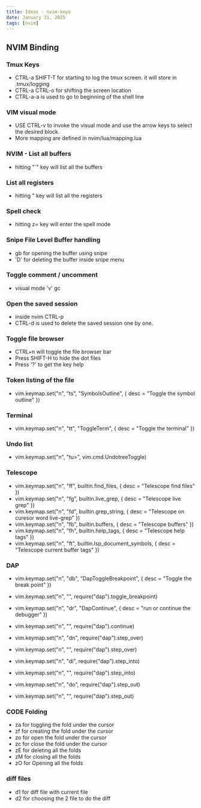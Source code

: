 ```yaml
---
title: Ideas - nvim-keys
date: January 31, 2025
tags: [nvim]
---
```


## NVIM Binding

### Tmux Keys

- CTRL-a SHIFT-T for starting to log the tmux screen. it will store in .tmux/logging
- CTRL-a CTRL-o for shifting the screen location
- CTRL-a-a is used to go to beginning of the shell line

### VIM visual mode

- USE CTRL-v to invoke the visual mode and use the arrow keys to select the desired block.
- More mapping are defined in nvim/lua/mapping.lua

### NVIM - List all buffers

- hitting "`" key will list all the buffers

### List all registers

- hitting " key will list all the registers

### Spell check

- hitting z= key will enter the spell mode

### Snipe File Level Buffer handling

- gb for opening the buffer using snipe
- 'D' for deleting the buffer inside snipe menu

### Toggle comment / uncomment

- visual mode 'v' gc

### Open the saved session

- inside nvim CTRL-p
- CTRL-d is used to delete the saved session one by one.

### Toggle file browser

- CTRL+n will toggle the file browser bar
- Press SHIFT-H to hide the dot files
- Press '?' to get the key help

### Token listing of the file

- vim.keymap.set("n", "<leader>ts", "<cmd>SymbolsOutline<CR>", { desc = "Toggle the symbol outline" })

### Terminal

- vim.keymap.set("n", "<leader>tt", "<cmd>ToggleTerm<CR>", { desc = "Toggle the terminal" })

### Undo list

- vim.keymap.set("n", "<leader>tu>", vim.cmd.UndotreeToggle)

### Telescope

- vim.keymap.set("n", "<leader>ff", builtin.find_files, { desc = "Telescope find files" })
- vim.keymap.set("n", "<leader>fg", builtin.live_grep, { desc = "Telescope live grep" })
- vim.keymap.set("n", "<leader>fd", builtin.grep_string, { desc = "Telescope on curesor word live-grep" })
- vim.keymap.set("n", "<leader>fb", builtin.buffers, { desc = "Telescope buffers" })
- vim.keymap.set("n", "<leader>fh", builtin.help_tags, { desc = "Telescope help tags" })
- vim.keymap.set("n", "<leader>ft", builtin.lsp_document_symbols, { desc = "Telescope current buffer tags" })

### DAP

- vim.keymap.set("n", "<leader>db", "<cmd>DapToggleBreakpoint<CR>", { desc = "Toggle the break point" })
- vim.keymap.set("n", "<F2>", require("dap").toggle_breakpoint)

- vim.keymap.set("n", "<leader>dr", "<cmd>DapContinue<CR>", { desc = "run or continue the debugger" })
- vim.keymap.set("n", "<F5>", require("dap").continue)

- vim.keymap.set("n", "<leader>dn", require("dap").step_over)
- vim.keymap.set("n", "<F7>", require("dap").step_over)

- vim.keymap.set("n", "<leader>di", require("dap").step_into)
- vim.keymap.set("n", "<F8>", require("dap").step_into)

- vim.keymap.set("n", "<leader>do", require("dap").step_out)
- vim.keymap.set("n", "<F9>", require("dap").step_out)

### CODE Folding

- za for toggling the fold under the cursor
- zf for creating the fold under the cursor
- zo for open the fold under the cursor
- zc for close the fold under the cursor
- zE for deleting all the folds
- zM for closing all the folds
- zO for Opening all the folds

### diff files

- <leader>d1 for diff file with current file
- <leader>d2 for choosing the 2 file to do the diff
